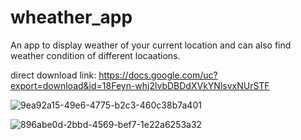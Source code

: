 # wheather_app

An app to display weather of your current location and can also find weather condition of different locaations.


direct download link: https://docs.google.com/uc?export=download&id=18Feyn-whj2lvbDBDdXVkYNlsvxNUrSTF

![9ea92a15-49e6-4775-b2c3-460c38b7a401](https://user-images.githubusercontent.com/100613967/229060128-22fcce6c-4aa7-4174-87a6-7b2f0e823be1.jpg)


![896abe0d-2bbd-4569-bef7-1e22a6253a32](https://user-images.githubusercontent.com/100613967/229060188-8c43d499-2f18-4163-9b38-e175681b2783.jpg)
